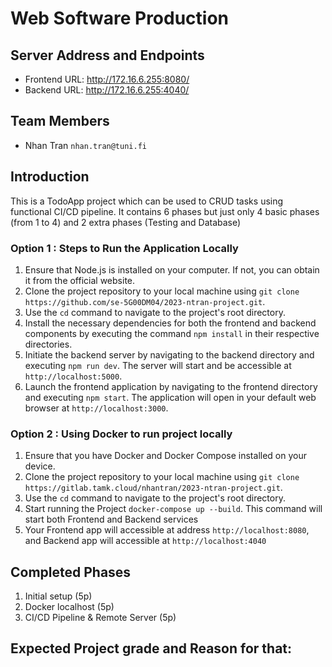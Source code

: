 # Web Software Production 

## Server Address and Endpoints
- Frontend URL: http://172.16.6.255:8080/
- Backend URL: http://172.16.6.255:4040/

## Team Members
- Nhan Tran `nhan.tran@tuni.fi`

## Introduction
This is a TodoApp project which can be used to CRUD tasks using functional CI/CD pipeline. It contains 6 phases but just only 4 basic phases (from 1 to 4) and 2 extra phases (Testing and Database)

### Option 1 : Steps to Run the Application Locally
1. Ensure that Node.js is installed on your computer. If not, you can obtain it from the official website.
2. Clone the project repository to your local machine using `git clone https://github.com/se-5G00DM04/2023-ntran-project.git`.
3. Use the `cd` command to navigate to the project's root directory.
4. Install the necessary dependencies for both the frontend and backend components by executing the command `npm install` in their respective directories.
5. Initiate the backend server by navigating to the backend directory and executing `npm run dev`. The server will start and be accessible at  `http://localhost:5000`.
6. Launch the frontend application by navigating to the frontend directory and executing `npm start`. The application will open in your default web browser at  `http://localhost:3000`.

### Option 2 : Using Docker to run project locally
1. Ensure that you have Docker and Docker Compose installed on your device. 
2. Clone the project repository to your local machine using `git clone https://gitlab.tamk.cloud/nhantran/2023-ntran-project.git`.
3. Use the `cd` command to navigate to the project's root directory.
4. Start running the Project `docker-compose up --build`. This command will start both  Frontend and Backend services
5. Your Frontend app will accessible at address `http://localhost:8080`, and Backend app will accessible at `http://localhost:4040`

## Completed Phases
1. Initial setup (5p)
2. Docker localhost (5p)
3. CI/CD Pipeline & Remote Server (5p)





## Expected Project grade and Reason for that:


